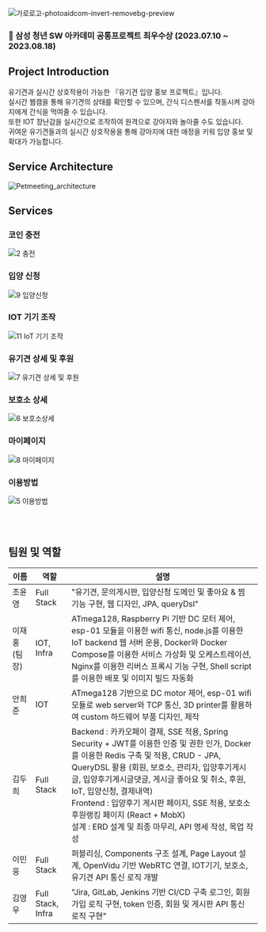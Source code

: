 ![가로로고-photoaidcom-invert-removebg-preview](https://github.com/yoonoi/PetMeeting2/assets/94058311/e492034e-02bc-40dd-a8de-d0e7279960e6)
### 🥇 삼성 청년 SW 아카데미 공통프로젝트 최우수상 (2023.07.10 ~ 2023.08.18)

## Project Introduction
 유기견과 실시간 상호작용이 가능한 『유기견 입양 홍보 프로젝트』입니다.  
실시간 웹캠을 통해 유기견의 상태를 확인할 수 있으며, 간식 디스펜서를 작동시켜 강아지에게 간식을 먹여줄 수 있습니다.   
또한 IOT 장난감을 실시간으로 조작하여 원격으로 강아지와 놀아줄 수도 있습니다.   
귀여운 유기견들과의 실시간 상호작용을 통해 강아지에 대한 애정을 키워 입양 홍보 및 확대가 가능합니다.  


## Service Architecture
![Petmeeting_architecture](https://github.com/yoonoi/PetMeeting/assets/94058311/06e3e0f3-b640-405e-8204-d89df7900e68)


## Services
### 코인 충전
![2  충전](https://github.com/yoonoi/PetMeeting/assets/94058311/f12bfa1b-d0fe-4926-9179-c8e6f6fa92cd)

### 입양 신청
![9  입양신청](https://github.com/yoonoi/PetMeeting/assets/94058311/69227207-ae20-4aae-a81f-f3269504c03a)

### IOT 기기 조작
![11  IoT 기기 조작](https://github.com/yoonoi/PetMeeting/assets/94058311/5d1a8af3-3cb2-4408-b7c6-e7a3d81005e5)

### 유기견 상세 및 후원
![7  유기견 상세 및 후원](https://github.com/yoonoi/PetMeeting/assets/94058311/0c706288-a0fc-47d5-b936-d05d703f020c)

### 보호소 상세
![6  보호소상세](https://github.com/yoonoi/PetMeeting/assets/94058311/e7e253a7-12b4-4df2-92c0-19cde70b342d)

### 마이페이지
![8  마이페이지](https://github.com/yoonoi/PetMeeting/assets/94058311/fc06a3eb-3798-4a47-b7aa-787c9e200840)

### 이용방법
![5  이용방법](https://github.com/yoonoi/PetMeeting/assets/94058311/7bb0ab21-7c30-433d-97c9-f809a6d8cdaa)


<br><br>

## 팀원 및 역할

| 이름                      | 역할       | 설명                                                         |
| ------------------------- | ---------- | ------------------------------------------------------------ |
| 조윤영                    | Full Stack | "유기견, 문의게시판, 입양신청 도메인 및 좋아요 & 찜 기능 구현, 웹 디자인, JPA, queryDsl" |
| 이재홍 (팀장)             | IOT, Infra | ATmega128, Raspberry Pi 기반 DC 모터 제어, esp-01 모듈을 이용한 wifi 통신, node.js를 이용한 IoT backend 웹 서버 운용, Docker와 Docker Compose를 이용한 서비스 가상화 및 오케스트레이션, Nginx를 이용한 리버스 프록시 기능 구현, Shell script를 이용한 배포 및 이미지 빌드 자동화 |
| 안희준                    | IOT | ATmega128 기반으로 DC motor 제어, esp-01 wifi 모듈로 web server와 TCP 통신, 3D printer를 활용하여 custom 하드웨어 부품 디자인, 제작 |
| 김두희                    | Full Stack | Backend : 카카오페이 결제, SSE 적용, Spring Security + JWT를 이용한 인증 및 권한 인가, Docker를 이용한 Redis 구축 및 적용, CRUD - JPA, QueryDSL 활용 (회원, 보호소, 관리자, 입양후기게시글, 입양후기게시글댓글, 게시글 좋아요 및 취소, 후원, IoT, 입양신청, 결제내역) <br/> Frontend : 입양후기 게시판 페이지, SSE 적용, 보호소 후원랭킹 페이지 (React + MobX)<br/> 설계 : ERD 설계 및 최종 마무리, API 명세 작성, 목업 작성 |
| 이민웅                    | Full Stack | 퍼블리싱, Components 구조 설계, Page Layout 설계, OpenVidu 기반 WebRTC 연결, IOT기기, 보호소, 유기견 API 통신 로직 개발 |
| 김영우                    | Full Stack, Infra | "Jira, GitLab, Jenkins 기반 CI/CD 구축 로그인, 회원가입 로직 구현, token 인증, 회원 및 게시판 API 통신 로직 구현" |


